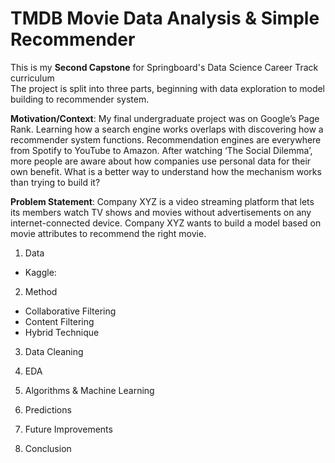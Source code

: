 # TMDB Movie Data Analysis & Simple Recommender
This is my **Second Capstone** for Springboard's Data Science Career Track curriculum  
The project is split into three parts, beginning with data exploration to model building to recommender system.  
  
**Motivation/Context**: My final undergraduate project was on Google’s Page Rank. Learning how a search engine works overlaps with discovering how a recommender system functions. Recommendation engines are everywhere from Spotify to YouTube to Amazon. After watching ‘The Social Dilemma’, more people are aware about how companies use personal data for their own benefit. What is a better way to understand how the mechanism works than trying to build it?
  
**Problem Statement**: Company XYZ is a video streaming platform that lets its members watch TV shows and movies without advertisements on any internet-connected device. Company XYZ wants to build a model based on movie attributes to recommend the right movie. 

1. Data   
* Kaggle:  

2. Method    
* Collaborative Filtering  
* Content Filtering 
* Hybrid Technique  

3. Data Cleaning   

4. EDA  

5. Algorithms & Machine Learning  

6. Predictions  

7. Future Improvements  

8. Conclusion  



